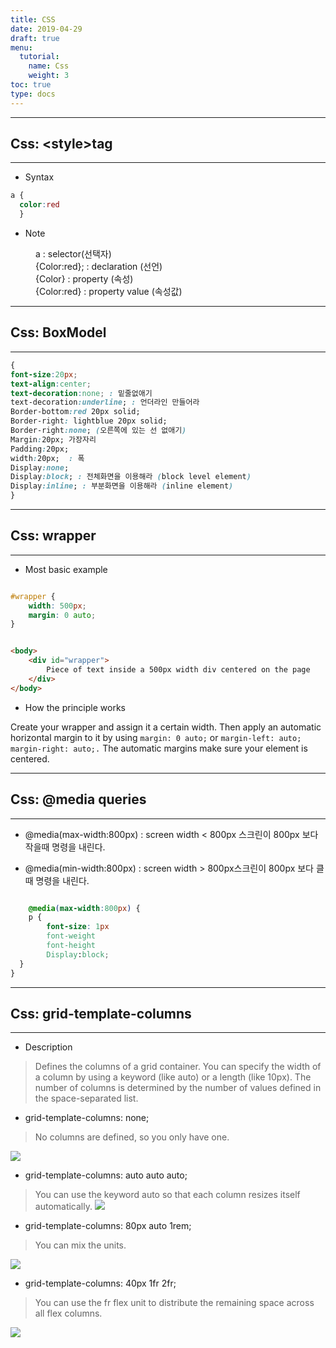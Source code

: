 ```yaml
---
title: CSS
date: 2019-04-29
draft: true
menu:
  tutorial:
    name: Css
    weight: 3
toc: true
type: docs
---
```


---
##  Css: **&lt;style&gt;tag**
---

* Syntax

```css
a {
  color:red
  }
```

* Note

<dd>a :  selector(선택자)</dd>
<dd>{Color:red}; : declaration (선언)</dd>
<dd>{Color} :  property (속성)</dd>
<dd>{Color:red} : property value (속성값)</dd>


---
##  Css: **BoxModel**
---

```css
{
font-size:20px;
text-align:center;
text-decoration:none; : 밑줄없애기
text-decoration:underline; : 언더라인 만들어라
Border-bottom:red 20px solid;
Border-right: lightblue 20px solid;
Border-right:none; (오른쪽에 있는 선 없애기)
Margin:20px; 가장자리
Padding:20px;
width:20px;  : 폭
Display:none; 
Display:block; : 전체화면을 이용해라 (block level element)
Display:inline; : 부분화면을 이용해라 (inline element)
}

```


---
## Css: **wrapper** 
---



* Most basic example 

```css

#wrapper {
    width: 500px;
    margin: 0 auto;
}
```

```html

<body>
    <div id="wrapper">
        Piece of text inside a 500px width div centered on the page
    </div>
</body>
```

* How the principle works

Create your wrapper and assign it a certain width. Then apply an automatic horizontal margin to it by using `margin: 0 auto;` or `margin-left: auto;` `margin-right: auto;.` The automatic margins make sure your element is centered.



---
##  Css: **@media queries**
---


* @media(max-width:800px) :  screen width < 800px 스크린이 800px 보다 작을때 명령을 내린다.

* @media(min-width:800px)  : screen width  > 800px스크린이 800px 보다 클때 명령을 내린다.


```css

    @media(max-width:800px) {
    p {
        font-size: 1px
        font-weight
        font-height
        Display:block;
  }
}

```

---
##  Css: **grid-template-columns**
---


* Description

> Defines the columns of a grid container. You can specify the width of a column by using a keyword (like auto) or a length (like 10px). The number of columns is determined by the number of values defined in the space-separated list.



* grid-template-columns: none;

>No columns are defined, so you only have one.

![](/tutorial/HTML_files/test1.png)

* grid-template-columns: auto auto auto;

>You can use the keyword auto so that each column resizes itself automatically.
![](/tutorial/CSS_files/test2.png)


* grid-template-columns: 80px auto 1rem;

>You can mix the units.

![](/tutorial/CSS_files/test3.png)

* grid-template-columns: 40px 1fr 2fr;

>You can use the fr flex unit to distribute the remaining space across all flex columns.

![](/tutorial/CSS_files/test4.png)


